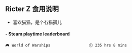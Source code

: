 ## Ricter Z 食用说明
- 喜欢猫猫，是个冇猫孤儿

<!-- steam-box start -->
#### - Steam playtime leaderboard
```text
🎮 World of Warships                 🕘 235 hrs 8 mins
```
<!-- Powered by https://github.com/YouEclipse/steam-box . -->
<!-- steam-box end -->
